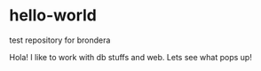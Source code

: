 # hello-world
test repository for brondera

Hola! I like to work with db stuffs and web. Lets see what pops up!
